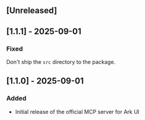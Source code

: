 ## [Unreleased]

## [1.1.1] - 2025-09-01

### Fixed

Don't ship the `src` directory to the package.

## [1.1.0] - 2025-09-01

### Added

- Initial release of the official MCP server for Ark UI
